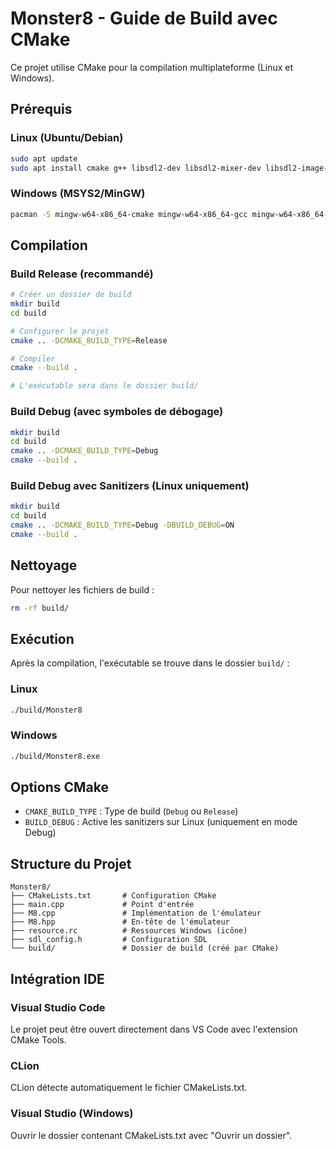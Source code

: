 # Monster8 - Guide de Build avec CMake

Ce projet utilise CMake pour la compilation multiplateforme (Linux et Windows).

## Prérequis

### Linux (Ubuntu/Debian)
```bash
sudo apt update
sudo apt install cmake g++ libsdl2-dev libsdl2-mixer-dev libsdl2-image-dev
```

### Windows (MSYS2/MinGW)
```bash
pacman -S mingw-w64-x86_64-cmake mingw-w64-x86_64-gcc mingw-w64-x86_64-SDL2 mingw-w64-x86_64-SDL2_mixer mingw-w64-x86_64-SDL2_image
```

## Compilation

### Build Release (recommandé)
```bash
# Créer un dossier de build
mkdir build
cd build

# Configurer le projet
cmake .. -DCMAKE_BUILD_TYPE=Release

# Compiler
cmake --build .

# L'exécutable sera dans le dossier build/
```

### Build Debug (avec symboles de débogage)
```bash
mkdir build
cd build
cmake .. -DCMAKE_BUILD_TYPE=Debug
cmake --build .
```

### Build Debug avec Sanitizers (Linux uniquement)
```bash
mkdir build
cd build
cmake .. -DCMAKE_BUILD_TYPE=Debug -DBUILD_DEBUG=ON
cmake --build .
```

## Nettoyage

Pour nettoyer les fichiers de build :
```bash
rm -rf build/
```

## Exécution

Après la compilation, l'exécutable se trouve dans le dossier `build/` :

### Linux
```bash
./build/Monster8
```

### Windows
```bash
./build/Monster8.exe
```

## Options CMake

- `CMAKE_BUILD_TYPE` : Type de build (`Debug` ou `Release`)
- `BUILD_DEBUG` : Active les sanitizers sur Linux (uniquement en mode Debug)

## Structure du Projet

```
Monster8/
├── CMakeLists.txt       # Configuration CMake
├── main.cpp             # Point d'entrée
├── M8.cpp               # Implémentation de l'émulateur
├── M8.hpp               # En-tête de l'émulateur
├── resource.rc          # Ressources Windows (icône)
├── sdl_config.h         # Configuration SDL
└── build/               # Dossier de build (créé par CMake)
```

## Intégration IDE

### Visual Studio Code
Le projet peut être ouvert directement dans VS Code avec l'extension CMake Tools.

### CLion
CLion détecte automatiquement le fichier CMakeLists.txt.

### Visual Studio (Windows)
Ouvrir le dossier contenant CMakeLists.txt avec "Ouvrir un dossier".
